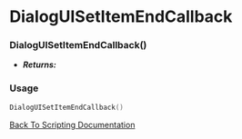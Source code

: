 # DialogUISetItemEndCallback

### DialogUISetItemEndCallback()
- ***Returns:*** 

### Usage

```Lua
DialogUISetItemEndCallback()
```


[Back To Scripting Documentation](../README.md)
